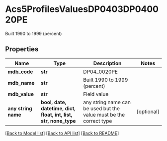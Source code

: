 # Acs5ProfilesValuesDP0403DP040020PE

Built 1990 to 1999 (percent)

## Properties
Name | Type | Description | Notes
------------ | ------------- | ------------- | -------------
**mdb_code** | **str** | DP04_0020PE | 
**mdb_name** | **str** | Built 1990 to 1999 (percent) | 
**mdb_value** | **str** | Field value | 
**any string name** | **bool, date, datetime, dict, float, int, list, str, none_type** | any string name can be used but the value must be the correct type | [optional]

[[Back to Model list]](../README.md#documentation-for-models) [[Back to API list]](../README.md#documentation-for-api-endpoints) [[Back to README]](../README.md)


